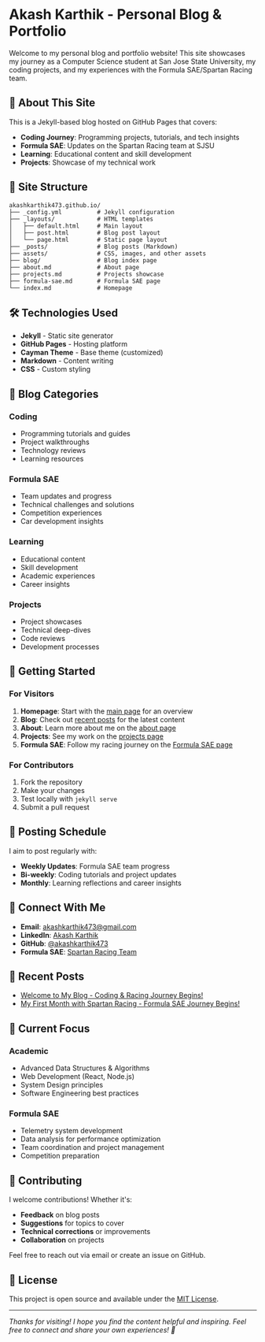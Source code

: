 # Akash Karthik - Personal Blog & Portfolio

Welcome to my personal blog and portfolio website! This site showcases my journey as a Computer Science student at San Jose State University, my coding projects, and my experiences with the Formula SAE/Spartan Racing team.

## 🚀 About This Site

This is a Jekyll-based blog hosted on GitHub Pages that covers:

- **Coding Journey**: Programming projects, tutorials, and tech insights
- **Formula SAE**: Updates on the Spartan Racing team at SJSU
- **Learning**: Educational content and skill development
- **Projects**: Showcase of my technical work

## 📁 Site Structure

```
akashkarthik473.github.io/
├── _config.yml          # Jekyll configuration
├── _layouts/            # HTML templates
│   ├── default.html     # Main layout
│   ├── post.html        # Blog post layout
│   └── page.html        # Static page layout
├── _posts/              # Blog posts (Markdown)
├── assets/              # CSS, images, and other assets
├── blog/                # Blog index page
├── about.md             # About page
├── projects.md          # Projects showcase
├── formula-sae.md       # Formula SAE page
└── index.md             # Homepage
```

## 🛠️ Technologies Used

- **Jekyll** - Static site generator
- **GitHub Pages** - Hosting platform
- **Cayman Theme** - Base theme (customized)
- **Markdown** - Content writing
- **CSS** - Custom styling

## 📝 Blog Categories

### Coding
- Programming tutorials and guides
- Project walkthroughs
- Technology reviews
- Learning resources

### Formula SAE
- Team updates and progress
- Technical challenges and solutions
- Competition experiences
- Car development insights

### Learning
- Educational content
- Skill development
- Academic experiences
- Career insights

### Projects
- Project showcases
- Technical deep-dives
- Code reviews
- Development processes

## 🚀 Getting Started

### For Visitors
1. **Homepage**: Start with the [main page](/) for an overview
2. **Blog**: Check out [recent posts](/blog/) for the latest content
3. **About**: Learn more about me on the [about page](/about/)
4. **Projects**: See my work on the [projects page](/projects/)
5. **Formula SAE**: Follow my racing journey on the [Formula SAE page](/formula-sae/)

### For Contributors
1. Fork the repository
2. Make your changes
3. Test locally with `jekyll serve`
4. Submit a pull request

## 📅 Posting Schedule

I aim to post regularly with:
- **Weekly Updates**: Formula SAE team progress
- **Bi-weekly**: Coding tutorials and project updates
- **Monthly**: Learning reflections and career insights

## 🔗 Connect With Me

- **Email**: [akashkarthik473@gmail.com](mailto:akashkarthik473@gmail.com)
- **LinkedIn**: [Akash Karthik](https://linkedin.com/in/akash-karthik473)
- **GitHub**: [@akashkarthik473](https://github.com/akashkarthik473)
- **Formula SAE**: [Spartan Racing Team](https://www.sjsuformulasae.com/)

## 📖 Recent Posts

- [Welcome to My Blog - Coding & Racing Journey Begins!](/blog/2025/06/29/welcome-to-my-blog.html)
- [My First Month with Spartan Racing - Formula SAE Journey Begins!](/blog/2025/06/29/my-first-month-formula-sae.html)

## 🎯 Current Focus

### Academic
- Advanced Data Structures & Algorithms
- Web Development (React, Node.js)
- System Design principles
- Software Engineering best practices

### Formula SAE
- Telemetry system development
- Data analysis for performance optimization
- Team coordination and project management
- Competition preparation

## 🤝 Contributing

I welcome contributions! Whether it's:
- **Feedback** on blog posts
- **Suggestions** for topics to cover
- **Technical corrections** or improvements
- **Collaboration** on projects

Feel free to reach out via email or create an issue on GitHub.

## 📄 License

This project is open source and available under the [MIT License](LICENSE).

---

*Thanks for visiting! I hope you find the content helpful and inspiring. Feel free to connect and share your own experiences! 🚀*
